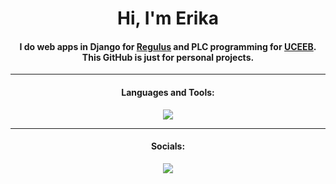 <h1 align="center">Hi, I'm Erika </h1>

<div align="center">
  <h4>I do web apps in Django for <a href="https://www.regulus.cz/" target="_blank" rel="noreferrer">Regulus</a> and PLC programming for <a href="https://www.uceeb.cz/" target="_blank" rel="noreferrer">UCEEB</a>. This GitHub is just for personal projects.</h4>
</div>

---

<h4 align="center">Languages and Tools:</h4>
<p align="center">
  <a href="https://skillicons.dev">
    <img src="https://skillicons.dev/icons?i=django,py,sqlite,nginx,linux,bash,neovim,git,github,js,css,html,md" />
  </a>
</p>

---
<h4 align="center">Socials:</h4>
<p align="center">
  <a href="https://skillicons.dev">
    <a href="https://www.linkedin.com/in/erika-langerov%C3%A1-35060b1b2/"> <img src="https://skillicons.dev/icons?i=linkedin" /></a>
  </a>
</p>


